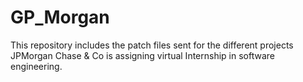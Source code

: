 # GP_Morgan
This repository includes the patch files sent for the different projects JPMorgan Chase &amp; Co is assigning virtual Internship in software engineering.
